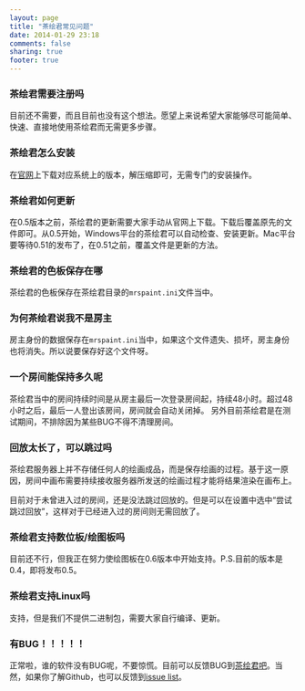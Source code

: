 ```yaml
---
layout: page
title: "茶绘君常见问题"
date: 2014-01-29 23:18
comments: false
sharing: true
footer: true
---
```



### 茶绘君需要注册吗

目前还不需要，而且目前也没有这个想法。愿望上来说希望大家能够尽可能简单、快速、直接地使用茶绘君而无需更多步骤。

### 茶绘君怎么安装

在[官网](http://mrspaint.com)上下载对应系统上的版本，解压缩即可，无需专门的安装操作。

### 茶绘君如何更新

在0.5版本之前，茶绘君的更新需要大家手动从官网上下载。下载后覆盖原先的文件即可。从0.5开始，Windows平台的茶绘君可以自动检查、安装更新。Mac平台要等待0.51的发布了，在0.51之前，覆盖文件是更新的方法。

### 茶绘君的色板保存在哪

茶绘君的色板保存在茶绘君目录的`mrspaint.ini`文件当中。

### 为何茶绘君说我不是房主

房主身份的数据保存在`mrspaint.ini`当中，如果这个文件遗失、损坏，房主身份也将消失。所以说要保存好这个文件呀。

### 一个房间能保持多久呢

茶绘君当中的房间持续时间是从房主最后一次登录房间起，持续48小时。超过48小时之后，最后一人登出该房间，房间就会自动关闭掉。 另外目前茶绘君是在测试期间，不排除因为某些BUG不得不清理房间。

### 回放太长了，可以跳过吗

茶绘君服务器上并不存储任何人的绘画成品，而是保存绘画的过程。基于这一原因，房间中画布需要持续接收服务器所发送的绘画过程才能将结果渲染在画布上。

目前对于未曾进入过的房间，还是没法跳过回放的。但是可以在设置中选中“尝试跳过回放”，这样对于已经进入过的房间则无需回放了。

### 茶绘君支持数位板/绘图板吗

目前还不行，但我正在努力使绘图板在0.6版本中开始支持。P.S.目前的版本是0.4，即将发布0.5。

### 茶绘君支持Linux吗

支持，但是我们不提供二进制包，需要大家自行编译、更新。

### 有BUG！！！！！

正常啦，谁的软件没有BUG呢，不要惊慌。目前可以反馈BUG到[茶绘君吧](http://tieba.baidu.com/f?kw=%B2%E8%BB%E6%BE%FD)。当然，如果你了解Github，也可以反馈到[issue list](https://github.com/liuyanghejerry/painttyWidget/issues)。
